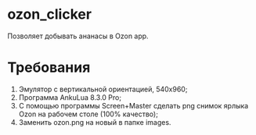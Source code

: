 # ozon_clicker

Позволяет добывать ананасы в Ozon app.

# Требования

1. Эмулятор с вертикальной ориентацией, 540x960;
2. Программа AnkuLua 8.3.0 Pro;
3. С помощью программы Screen+Master сделать png снимок ярлыка Ozon на рабочем столе (100% качество);
4. Заменить ozon.png на новый в папке images.
